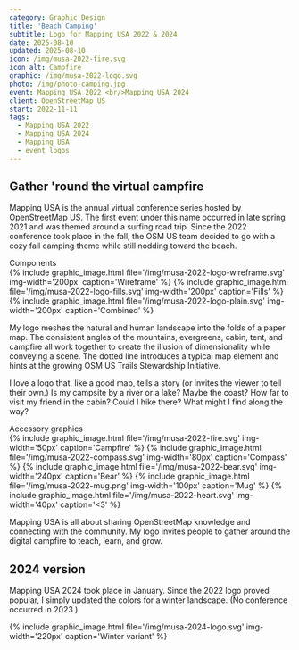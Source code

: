 ```yaml
---
category: Graphic Design
title: 'Beach Camping'
subtitle: Logo for Mapping USA 2022 & 2024
date: 2025-08-10
updated: 2025-08-10
icon: /img/musa-2022-fire.svg
icon_alt: Campfire
graphic: /img/musa-2022-logo.svg
photo: /img/photo-camping.jpg
event: Mapping USA 2022 <br/>Mapping USA 2024
client: OpenStreetMap US
start: 2022-11-11
tags:
  - Mapping USA 2022
  - Mapping USA 2024
  - Mapping USA
  - event logos
---
```

## Gather 'round the virtual campfire

Mapping USA is the annual virtual conference series hosted by OpenStreetMap US. The first event under this name occurred in late spring 2021 and was themed around a surfing road trip. Since the 2022 conference took place in the fall, the OSM US team decided to go with a cozy fall camping theme while still nodding toward the beach.

<div class="graphic-group graphic-background">
<div class="graphic-title">Components</div>
{% include graphic_image.html file='/img/musa-2022-logo-wireframe.svg' img-width='200px' caption='Wireframe' %}
{% include graphic_image.html file='/img/musa-2022-logo-fills.svg' img-width='200px' caption='Fills' %}
{% include graphic_image.html file='/img/musa-2022-logo-plain.svg' img-width='200px' caption='Combined' %}
</div>

My logo meshes the natural and human landscape into the folds of a paper map. The consistent angles of the mountains, evergreens, cabin, tent, and campfire all work together to create the illusion of dimensionality while conveying a scene. The dotted line introduces a typical map element and hints at the growing OSM US Trails Stewardship Initiative.

I love a logo that, like a good map, tells a story (or invites the viewer to tell their own.) Is my campsite by a river or a lake? Maybe the coast? How far to visit my friend in the cabin? Could I hike there? What might I find along the way?

<div class="graphic-group graphic-background">
<div class="graphic-title">Accessory graphics</div>
{% include graphic_image.html file='/img/musa-2022-fire.svg' img-width='50px' caption='Campfire' %}
{% include graphic_image.html file='/img/musa-2022-compass.svg' img-width='80px' caption='Compass' %}
{% include graphic_image.html file='/img/musa-2022-bear.svg' img-width='240px' caption='Bear' %}
{% include graphic_image.html file='/img/musa-2022-mug.png' img-width='100px' caption='Mug' %}
{% include graphic_image.html file='/img/musa-2022-heart.svg' img-width='40px' caption='<3' %}
</div>

Mapping USA is all about sharing OpenStreetMap knowledge and connecting with the community. My logo invites people to gather around the digital campfire to teach, learn, and grow.

## 2024 version

Mapping USA 2024 took place in January. Since the 2022 logo proved popular, I simply updated the colors for a winter landscape. (No conference occurred in 2023.)

{% include graphic_image.html file='/img/musa-2024-logo.svg' img-width='220px' caption='Winter variant' %}